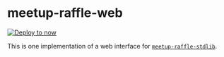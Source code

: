 # meetup-raffle-web

[![Deploy to now][deploy-image]][deploy-link]

This is one implementation of a web interface for
[`meetup-raffle-stdlib`][meetup-raffle-stdlib].

[deploy-image]: https://deploy.now.sh/static/button.svg
[deploy-link]: https://deploy.now.sh/?repo=https://github.com/wKovacs64/meetup-raffle-web
[meetup-raffle-stdlib]: https://github.com/wKovacs64/meetup-raffle-stdlib
